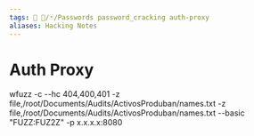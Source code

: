 ```yaml
---
tags: 🔻 🔻/🃏/Passwords password_cracking auth-proxy
aliases: Hacking Notes
---
```


# Auth Proxy

wfuzz -c --hc 404,400,401 -z file,/root/Documents/Audits/ActivosProduban/names.txt -z file,/root/Documents/Audits/ActivosProduban/names.txt --basic "FUZZ:FUZ2Z" -p x.x.x.x:8080

